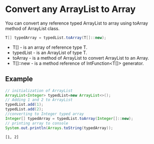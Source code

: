 # Convert any ArrayList to Array

You can convert any reference typed ArrayList to array using toArray method of ArrayList class.

```java
T[] typedArray = typedList.toArray(T[]::new);
```

- T[] - is an array of reference type T.
- typedList - is an ArrayList of type T.
- toArray - is a method of ArrayList to convert ArrayList to an Array.
- T[]::new - is a method reference of IntFunction<T[]> generator.

## Example
```java
// initialization of ArrayList
ArrayList<Integer> typedList=new ArrayList<>();
// Adding 1 and 2 to ArrayList
typedList.add(1);
typedList.add(2);
//converting to Integer typed array
Integer[] typedArray = typedList.toArray(Integer[]::new);
// printing array to console
System.out.println(Arrays.toString(typedArray));
```
```text
[1, 2]
```
